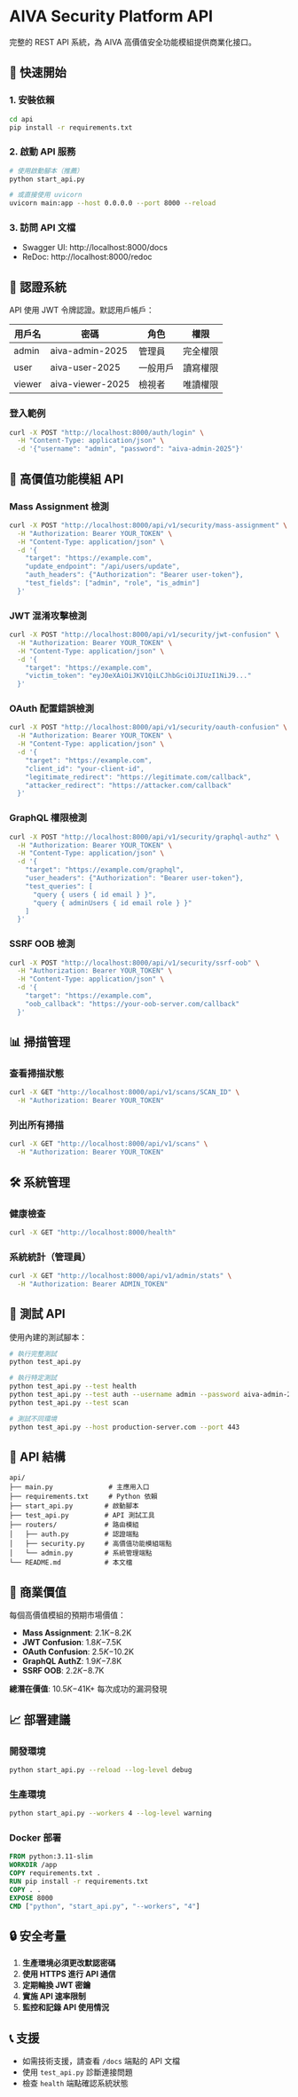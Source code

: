 # AIVA Security Platform API

完整的 REST API 系統，為 AIVA 高價值安全功能模組提供商業化接口。

## 🚀 快速開始

### 1. 安裝依賴
```bash
cd api
pip install -r requirements.txt
```

### 2. 啟動 API 服務
```bash
# 使用啟動腳本（推薦）
python start_api.py

# 或直接使用 uvicorn
uvicorn main:app --host 0.0.0.0 --port 8000 --reload
```

### 3. 訪問 API 文檔
- Swagger UI: http://localhost:8000/docs
- ReDoc: http://localhost:8000/redoc

## 🔐 認證系統

API 使用 JWT 令牌認證。默認用戶帳戶：

| 用戶名 | 密碼 | 角色 | 權限 |
|--------|------|------|------|
| admin | aiva-admin-2025 | 管理員 | 完全權限 |
| user | aiva-user-2025 | 一般用戶 | 讀寫權限 |
| viewer | aiva-viewer-2025 | 檢視者 | 唯讀權限 |

### 登入範例
```bash
curl -X POST "http://localhost:8000/auth/login" \
  -H "Content-Type: application/json" \
  -d '{"username": "admin", "password": "aiva-admin-2025"}'
```

## 💎 高價值功能模組 API

### Mass Assignment 檢測
```bash
curl -X POST "http://localhost:8000/api/v1/security/mass-assignment" \
  -H "Authorization: Bearer YOUR_TOKEN" \
  -H "Content-Type: application/json" \
  -d '{
    "target": "https://example.com",
    "update_endpoint": "/api/users/update",
    "auth_headers": {"Authorization": "Bearer user-token"},
    "test_fields": ["admin", "role", "is_admin"]
  }'
```

### JWT 混淆攻擊檢測
```bash
curl -X POST "http://localhost:8000/api/v1/security/jwt-confusion" \
  -H "Authorization: Bearer YOUR_TOKEN" \
  -H "Content-Type: application/json" \
  -d '{
    "target": "https://example.com",
    "victim_token": "eyJ0eXAiOiJKV1QiLCJhbGciOiJIUzI1NiJ9..."
  }'
```

### OAuth 配置錯誤檢測
```bash
curl -X POST "http://localhost:8000/api/v1/security/oauth-confusion" \
  -H "Authorization: Bearer YOUR_TOKEN" \
  -H "Content-Type: application/json" \
  -d '{
    "target": "https://example.com",
    "client_id": "your-client-id",
    "legitimate_redirect": "https://legitimate.com/callback",
    "attacker_redirect": "https://attacker.com/callback"
  }'
```

### GraphQL 權限檢測
```bash
curl -X POST "http://localhost:8000/api/v1/security/graphql-authz" \
  -H "Authorization: Bearer YOUR_TOKEN" \
  -H "Content-Type: application/json" \
  -d '{
    "target": "https://example.com/graphql",
    "user_headers": {"Authorization": "Bearer user-token"},
    "test_queries": [
      "query { users { id email } }",
      "query { adminUsers { id email role } }"
    ]
  }'
```

### SSRF OOB 檢測
```bash
curl -X POST "http://localhost:8000/api/v1/security/ssrf-oob" \
  -H "Authorization: Bearer YOUR_TOKEN" \
  -H "Content-Type: application/json" \
  -d '{
    "target": "https://example.com",
    "oob_callback": "https://your-oob-server.com/callback"
  }'
```

## 📊 掃描管理

### 查看掃描狀態
```bash
curl -X GET "http://localhost:8000/api/v1/scans/SCAN_ID" \
  -H "Authorization: Bearer YOUR_TOKEN"
```

### 列出所有掃描
```bash
curl -X GET "http://localhost:8000/api/v1/scans" \
  -H "Authorization: Bearer YOUR_TOKEN"
```

## 🛠 系統管理

### 健康檢查
```bash
curl -X GET "http://localhost:8000/health"
```

### 系統統計（管理員）
```bash
curl -X GET "http://localhost:8000/api/v1/admin/stats" \
  -H "Authorization: Bearer ADMIN_TOKEN"
```

## 🧪 測試 API

使用內建的測試腳本：

```bash
# 執行完整測試
python test_api.py

# 執行特定測試
python test_api.py --test health
python test_api.py --test auth --username admin --password aiva-admin-2025
python test_api.py --test scan

# 測試不同環境
python test_api.py --host production-server.com --port 443
```

## 📁 API 結構

```
api/
├── main.py              # 主應用入口
├── requirements.txt     # Python 依賴
├── start_api.py        # 啟動腳本
├── test_api.py         # API 測試工具
├── routers/            # 路由模組
│   ├── auth.py         # 認證端點
│   ├── security.py     # 高價值功能模組端點
│   └── admin.py        # 系統管理端點
└── README.md           # 本文檔
```

## 🌟 商業價值

每個高價值模組的預期市場價值：

- **Mass Assignment**: $2.1K-$8.2K
- **JWT Confusion**: $1.8K-$7.5K  
- **OAuth Confusion**: $2.5K-$10.2K
- **GraphQL AuthZ**: $1.9K-$7.8K
- **SSRF OOB**: $2.2K-$8.7K

**總潛在價值**: $10.5K-$41K+ 每次成功的漏洞發現

## 📈 部署建議

### 開發環境
```bash
python start_api.py --reload --log-level debug
```

### 生產環境
```bash
python start_api.py --workers 4 --log-level warning
```

### Docker 部署
```dockerfile
FROM python:3.11-slim
WORKDIR /app
COPY requirements.txt .
RUN pip install -r requirements.txt
COPY . .
EXPOSE 8000
CMD ["python", "start_api.py", "--workers", "4"]
```

## 🔒 安全考量

1. **生產環境必須更改默認密碼**
2. **使用 HTTPS 進行 API 通信**
3. **定期輪換 JWT 密鑰**
4. **實施 API 速率限制**
5. **監控和記錄 API 使用情況**

## 📞 支援

- 如需技術支援，請查看 `/docs` 端點的 API 文檔
- 使用 `test_api.py` 診斷連接問題
- 檢查 `health` 端點確認系統狀態